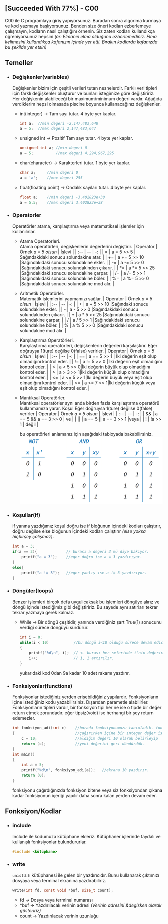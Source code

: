 ## **[Succeeded With 77%] - C00**

C00 ile C programlaya giriş yapıyorsunuz. Buradan sonra algorima kurmaya ve kod yazmaya başlıyorsunuz. Benden size öneri kodları ezberlemeye çalışmayın, kodların nasıl çalıştığını örnenin. Siz zaten kodları kullandıkça öğreniyorsunuz hepsini _(ör: Elmanın elma olduğunu ezberlemediniz. Elma kelimesini kullandıkça kafanızın içinde yer etti. Bırakın kodlarda kafanızda bu şekilde yer etsin)_

## Temeller
* ### Değişkenler(variables)
	Değişkenler bizim için çeşitli verileri tutan nesnelerdir. Farklı veri tipleri için farklı değişkenler oluşturur ve bunları isteğimize göre değiştiririz. Her değişkenin alabileceği bir maximum/minimum değeri vardır. Ağağıda verdiklerim hepsi olmasada piscine boyunca kullanacağınız değişkenler.
	* int(integer) -> Tam sayı tutar. 4 byte yer kaplar.
		```c
		int a;	//min degeri -2,147,483,648
		a = 5;	//max degeri 2,147,483,647
		```
	* unsigned int -> Pozitif Tam sayı tutar. 4 byte yer kaplar.
		```c
		unsigned int a;	//min degeri 0
		a = 5;			//max degeri 4,294,967,295
		```
	* char(character) -> Karakterleri tutar. 1 byte yer kaplar.
		```c
		char a;		//min degeri 0
		a = 'a';	//max degeri 255
		```
	* float(floating point) -> Ondalık sayıları tutar. 4 byte yer kaplar.
		```c
		float a;	//min degeri -3.402823e+38
		a = 5.5;	//max degeri 3.402823e+38
		```

* ### Operatorler
	Operatörler atama, karşılaştırma veya matematiksel işlemler için kullanılırlar.
	* Atama Operatorleri.
\
	Atama operatörleri, değişkenlerin değerlerini değiştirir.
		| Operator | Örnek _a = 5 olsun_ | İşlevi |
		|	:--	|	--	|	-:	|
		|  = | a = 5 >> 5 | Sağındakidaki sonucu solundakine atar. |
		| += | a += 5 >> 10 |Sağındakidaki sonucu solundakine ekler. |
		| -= | a -= 5 >> 0 |Sağındakidaki sonucu solundakinden çıkarır. |
		| *= | a *= 5 >> 25 |Sağındakidaki sonucu solundakine çarpar. |
		| /= | a /= 5 >> 1 |Sağındakidaki sonucu solundakine böler. |
		| %= | a %= 5 >> 0 |Sağındakidaki sonucu solundakine mod alır. |
	* Aritmetik Operatörler.
\
	Matematik işlemlerini yapmamızı sağlar.
		| Operator | Örnek _a = 5 olsun_ | İşlevi |
		|	:--	|	--	|	-:	|
		|  + | a + 5 >> 10 |Sağındaki sonucu solundakine ekler. |
		|  - | a - 5 >> 0 |Sağındakidaki sonucu solundakinden çıkarır. |
		|  * | a * 5 >> 25 |Sağındakidaki sonucu solundakine çarpar. |
		|  / | a / 5 >> 1 |Sağındakidaki sonucu solundakine böler. |
		|  % | a % 5 >> 0 |Sağındakidaki sonucu solundakine mod alır. |
	* Karşılaştırma Operatörleri.
\
	Karşılaştırma operatörleri, değişkenlerin değerleri karşılaştırır. Eğer doğruysa 1(ture) değilse 0(false) verirler.
		| Operator | Örnek _a = 5 olsun_ | İşlevi |
		|	:--	|	--	|	-:	|
		| == | a == 5 >> 1 | İki değerin eşit olup olmadığını kontrol eder. |
		| != | a != 5 >> 0 | İki değerin eşit olmadığını kontrol eder. |
		| <  | a < 5 >> 0|İki değerin büyük olup olmadığını kontrol eder. |
		| >  | a > 3 >> 1|İki değerin küçük olup olmadığını kontrol eder. |
		| <= | a <= 5 >> 1|İki değerin büyük veya eşit olup olmadığını kontrol eder. |
		| >= | a >= 7 >> 1|İki değerin küçük veya eşit olup olmadığını kontrol eder. |
	* Mantıksal Operatörler.
\
	Mantıksal operatörler aynı anda birden fazla karşılaştırma operatörü kullanmamıza yarar. Koşul Eğer doğruysa 1(ture) değilse 0(false) verirler
		| Operator | Örnek _a = 5 olsun_ | İşlevi |
		|	:--	|	--	|	-:	|
		| && | a == 5 && a == 3 >> 0 | ve |
		| \|\| | a == 5 \|\| a == 3 >> 1 |veya |
		| !  | !a >> 1 | değil |

		bu operatörleri anlamanız için aşağıdaki tabloyada bakabilirsiniz.
	![Operatörler](../img/truth-table.png)



* ### Koşullar(if)
	if yanına yazdığımız koşul doğru ise if bloğunun içindeki kodları çalıştırır, doğru değilse else bloğunun içindeki kodları çalıştırır _(else yoksa hiçbirşey çalışmaz)_.
	```c
	int a = 3;
	if(a == 3){				// burası a degeri 3 mü diye bakıyor.
		printf("a = 3");	//eger doğru ise a = 3 yazdırıyor.
	}
	else{
		printf("a != 3");	//eger yanlış ise a != 3 yazdırıyor.
	}
	```

* ### Döngüler(loops)
	Benzer işlemleri birçok defa uygulicaksak bu işlemleri döngüye alırız ve döngü içinde istediğimiz gibi değiştiririz. Bu sayede aynı satırları tekrar tekrar yazmaya gerek kalmaz.
	* While -> Bir döngü çeşitidir, yanında verdiğiniz şart True(1) sonucunu verdiği sürece döngüyü sürdürür.
		```c
		int i = 0;
		while(i < 10)			//bu döngü i<10 olduğu sürece devam edicek
		{
			printf("%d\n", i);	// <- burası her seferinde i'nin değerini yazdırır.
			i++;				// i, 1 artırılır.
		}
		```
		yukarıdaki kod 0dan 9a kadar 10 adet rakamı yazdırır.
* ### Fonksiyonlar(functions)
	Fonksiyonlar istediğiniz yerden erişebildiğiniz yapılardır. Fonksiyonların içine istediğiniz kodu yazabilirsiniz.  Dışarıdan parametle alabilirler. Fonksiyonların tipleri vardır, bir fonksiyon tipi her ne ise o tipde bir değer return etmek zorundadır. eğer tipsiz(void) ise herhangi bir şey return edemezler.
	```c
	int fonksiyon_adi(int c)	//burada fonksiyonumuzu tanımladık. fonksiyonu
	{							//çağırırken içine bir integer değer istediğimizi belirttik
		c = 10;					//aldığım değeri 10 olarak belirleyip
		return (c);				//yeni değerini geri döndürdük.
	}
	int main()
	{
		int a = 5;
		printf("%d\n", fonksiyon_adi(a));	//ekrana 10 yazdırır.
		return (0);
	}
	```
	fonksiyonu çağırdığınızda fonksiyon bitene veya siz fonksiyondan çıkana kadar fonksiyonun içeriği yapılır daha sonra kalan yerden devam eder.

## Fonksiyon/Kodlar
* ### include
	Include ile kodumuza kütüphane ekleriz. Kütüphaner içlerinde faydalı ve kullanışlı fonksiyonlar bulundururlar.
	```c
	#include <kütüphane>
	```
* ### write
	```unistd.h``` kütüphanesi ile gelen bir yazdırıcıdır. Bunu kullanarak çıktımızı dosyaya veya terminal ekranına yazdırabiliriz.
	```c
	write(int fd, const void *buf, size_t count);
	```
	* fd -> Dosya veya terminal numarası
	* *buf -> Yazdırılacak verinin adresi _(Verinin adresini &degisken olarak gösteririz)_
	* count -> Yazdırılacak verinin uzunluğu
